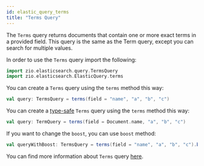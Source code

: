 ```yaml
---
id: elastic_query_terms
title: "Terms Query"
---
```


The `Terms` query returns documents that contain one or more exact terms in a provided field.
This query is the same as the Term query, except you can search for multiple values.

In order to use the `Terms` query import the following:
```scala
import zio.elasticsearch.query.TermsQuery
import zio.elasticsearch.ElasticQuery.terms
```

You can create a `Terms` query using the `terms` method this way:
```scala
val query: TermsQuery = terms(field = "name", "a", "b", "c")
```

You can create a [type-safe](https://lambdaworks.github.io/zio-elasticsearch/overview/overview_zio_prelude_schema) `Terms` query using the `terms` method this way:
```scala
val query: TermQuery = terms(field = Document.name, "a", "b", "c")
```

If you want to change the `boost`, you can use `boost` method:
```scala
val queryWithBoost: TermsQuery = terms(field = "name", "a", "b", "c").boost(2.0)
```

You can find more information about `Terms` query [here](https://www.elastic.co/guide/en/elasticsearch/reference/7.17/query-dsl-terms-query.html).
